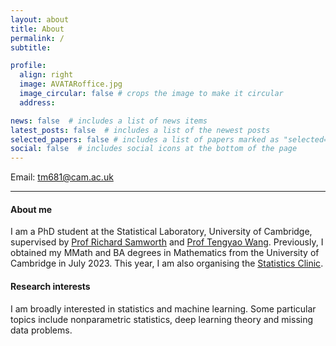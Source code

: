 ```yaml
---
layout: about
title: About
permalink: /
subtitle:

profile:
  align: right
  image: AVATARoffice.jpg
  image_circular: false # crops the image to make it circular
  address: 

news: false  # includes a list of news items
latest_posts: false  # includes a list of the newest posts
selected_papers: false # includes a list of papers marked as "selected={true}"
social: false  # includes social icons at the bottom of the page
---
```

Email: [tm681@cam.ac.uk](mailto:tm681@cam.ac.uk)

---

#### About me
I am a PhD student at the Statistical Laboratory, University of Cambridge, supervised by [Prof Richard Samworth](https://www.statslab.cam.ac.uk/~rjs57/) and [Prof Tengyao Wang](https://personal.lse.ac.uk/wangt60/). Previously, I obtained my MMath and BA degrees in Mathematics from the University of Cambridge in July 2023. This year, I am also organising the [Statistics Clinic](https://www.statslab.cam.ac.uk/clinic/statistics-clinic).

#### Research interests
I am broadly interested in statistics and machine learning. Some particular topics include nonparametric statistics, deep learning theory and missing data problems.


